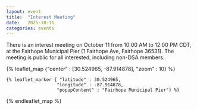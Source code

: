```yaml
---
layout: event
title:  "Interest Meeting"
date:   2025-10-11
categories: events
---
```


There is an interest meeting on October 11 from 10:00 AM to 12:00 PM CDT, at the Fairhope Municipal Pier (1 Fairhope Ave, Fairhope 36531). The meeting is public for all interested, including non-DSA members.

{% leaflet_map {"center" : [30.524965, -87.914878],
                 "zoom" : 10} %}
    
    {% leaflet_marker { "latitude" : 30.524965,
                       "longitude" : -87.914878,
                       "popupContent" : "Fairhope Municipal Pier"} %}

{% endleaflet_map %}
